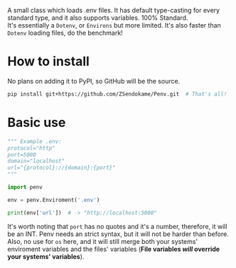A small class which loads .env files. It has default type-casting for every standard type, and it also supports variables. 100% Standard.<br>
It's essentially a ``Dotenv``, or ``Environs`` but more limited. It's also faster than ``Dotenv`` loading files, do the benchmark!

# How to install
No plans on adding it to PyPI, so GitHub will be the source.
```sh
pip install git+https://github.com/ZSendokame/Penv.git  # That's all!
```

# Basic use
```python
""" Example .env:
protocol="http"
port=5000
domain="localhost"
url="{protocol}://{domain}:{port}"
"""

import penv

env = penv.Enviroment('.env')

print(env['url'])  # -> "http://localhost:5000"
```

It's worth noting that ``port`` has no quotes and it's a number, therefore, it will be an INT. Penv needs an strict syntax, but it will not be harder than before. Also, no use for ``os`` here, and it will still merge both your systems' enviroment variables and the files' variables (**File variables *will* override your systems' variables**).